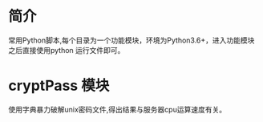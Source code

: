 ﻿# 简介
 
常用Python脚本,每个目录为一个功能模块，环境为Python3.6+，进入功能模块之后直接使用python 运行文件即可。

# cryptPass 模块

使用字典暴力破解unix密码文件,得出结果与服务器cpu运算速度有关。
